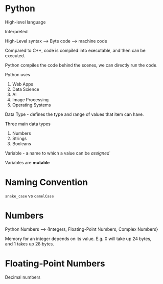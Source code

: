 # Python

High-level language

Interpreted

High-Level syntax --> Byte code --> machine code

Compared to C++, code is compiled into executable, and then can be executed.

Python compiles the code behind the scenes, we can directly run the code.

Python uses
1) Web Apps
2) Data Science
3) AI
4) Image Processing
5) Operating Systems

Data Type - defines the type and range of values that item can have.

Three main data types
1) Numbers
2) Strings
3) Booleans

Variable - a name to which a value can be *assigned*

Variables are **mutable**

# Naming Convention

`snake_case` vs `camelCase`

# Numbers

Python Numbers --> {Integers, Floating-Point Numbers, Complex Numbers}

Memory for an integer depends on its value. E.g. 0 will take up 24 bytes, and 1 takes up 28 bytes.

# Floating-Point Numbers

Decimal numbers









